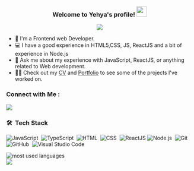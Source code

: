 <h3 align="center">
  Welcome to Yehya's profile!
  <img src="https://media.giphy.com/media/hvRJCLFzcasrR4ia7z/giphy.gif" width="28">
</h3>

<!-- Typing SVG by DenverCoder1 - https://github.com/DenverCoder1/readme-typing-svg -->
<p align="center">
  <a href="https://github.com/DenverCoder1/readme-typing-svg"><img src="https://readme-typing-svg.herokuapp.com/?lines=Frontend%20Web%20Developer;Always%20learning%20new%20things&font=Fira%20Code&center=true&width=440&height=45&color=1c7ed6&vCenter=true&size=22"></a>
</p> 

- 🏢 I'm a Frontend web Developer.
- 💻 I have a good experience in HTML5,CSS, JS, ReactJS and a bit of experience in Node.js
- 💬 Ask me about my experience with JavaScript, ReactJS, or anything related to Web development.
- 👨‍💻 Check out my <a href="https://rxresu.me/yehya/yehya-shaaban-cv">CV</a> and <a href="https://yehya22-portfolio.netlify.app">Portfolio</a> to see some of the projects I've worked on.


### Connect with Me :

<a href="https://www.linkedin.com/in/yehyashaaban/" target="_blank"><img src="https://img.shields.io/badge/-Yehya Shaaban-0077B5?style=for-the-badge&logo=Linkedin&logoColor=white"/></a>

### 🛠 &nbsp;Tech Stack
![JavaScript](https://img.shields.io/badge/-JavaScript-05122A?style=flat&logo=javascript)&nbsp;
![TypeScript](https://img.shields.io/badge/-TypeScript-05122A?style=flat&logo=typescript)&nbsp;
![HTML](https://img.shields.io/badge/-HTML-05122A?style=flat&logo=HTML5)&nbsp;
![CSS](https://img.shields.io/badge/-CSS-05122A?style=flat&logo=CSS3&logoColor=1572B6)&nbsp;
![ReactJS](https://img.shields.io/badge/-React-05122A?style=flat&logo=react)
![Node.js](https://img.shields.io/badge/-Node.js-05122A?style=flat&logo=node.js&logoColor=339933)&nbsp;
![Git](https://img.shields.io/badge/-Git-05122A?style=flat&logo=git)&nbsp;
![GitHub](https://img.shields.io/badge/-GitHub-05122A?style=flat&logo=github)&nbsp;
![Visual Studio Code](https://img.shields.io/badge/-Visual%20Studio%20Code-05122A?style=flat&logo=visual-studio-code&logoColor=007ACC)&nbsp;




<img align="left" src="https://github-readme-stats.vercel.app/api/top-langs?username=Yehya22&show_icons=true&locale=en&layout=compact&theme=radical" alt="most used languages" />
<br>
<a href="https://komarev.com/ghpvc/?username=Yehya22&style=for-the-badge">
    <img src="https://komarev.com/ghpvc/?username=Yehya22&style=for-the-badge">
</a>
